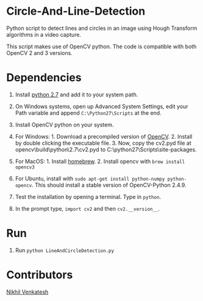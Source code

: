# Circle-And-Line-Detection
Python script to detect lines and circles in an image using Hough Transform algorithms in a video capture. 

This script makes use of OpenCV python. The code is compatible with both OpenCV 2 and 3 versions.

# Dependencies
1. Install [python 2.7](https://www.python.org/downloads/) and add it to your system path.
  1. On Windows systems, open up Advanced System Settings, edit your Path variable and append ```C:\Python27\Scripts``` at the end.
  
2. Install OpenCV python on your system.
  1. For Windows:
    1. Download a precompiled version of [OpenCV](https://sourceforge.net/projects/opencvlibrary/files/opencv-win/3.1.0/opencv-3.1.0.exe/download).
    2. Install by double clicking the executable file.
    3. Now, copy the cv2.pyd file at opencv\build\python\2.7\cv2.pyd to C:\python27\Scripts\site-packages.
  2. For MacOS:
    1. Install [homebrew](http://brew.sh).
    2. Install opencv with ```brew install opencv3```
  3. For Ubuntu, install with ```sudo apt-get install python-numpy python-opencv```. This should install a stable version of OpenCV-Python 2.4.9. 
  
3. Test the installation by opening a terminal. Type in ```python```. 
  1. In the prompt type, ```import cv2``` and then ```cv2.__version__```.
  
# Run
1. Run ```python LineAndCircleDetection.py```

# Contributors
[Nikhil Venkatesh](https://github.com/nikv96)
